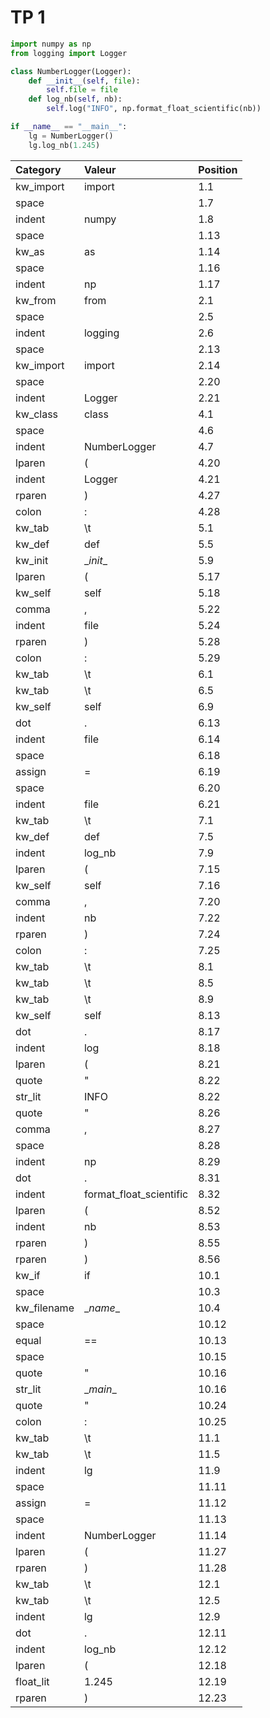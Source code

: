 # TP 1

```python
import numpy as np
from logging import Logger

class NumberLogger(Logger):
    def __init__(self, file):
        self.file = file
    def log_nb(self, nb):
        self.log("INFO", np.format_float_scientific(nb))

if __name__ == "__main__":
    lg = NumberLogger()
    lg.log_nb(1.245)
```

| Category | Valeur | Position |
| :--- | :--- | :--- |
| kw_import| import | 1.1|
| space |  | 1.7|
| indent | numpy | 1.8|
| space |  | 1.13|
| kw_as | as | 1.14|
| space |   | 1.16|
| indent | np | 1.17|
| kw_from | from | 2.1|
| space |  | 2.5|
| indent | logging | 2.6|
| space |  | 2.13|
| kw_import | import | 2.14|
| space |  | 2.20|
| indent | Logger | 2.21|
| kw_class | class | 4.1|
| space |  | 4.6|
| indent | NumberLogger | 4.7|
| lparen | ( | 4.20|
| indent | Logger | 4.21|
| rparen | ) | 4.27|
| colon | : | 4.28|
| kw_tab | \t | 5.1|
| kw_def | def | 5.5|
| kw_init | \__init__ | 5.9|
| lparen | ( | 5.17|
| kw_self | self | 5.18|
| comma | , | 5.22|
| indent | file | 5.24|
| rparen | ) | 5.28|
| colon | : | 5.29|
| kw_tab | \t | 6.1|
| kw_tab | \t | 6.5|
| kw_self | self | 6.9|
| dot | . | 6.13|
| indent | file | 6.14|
| space |  | 6.18|
| assign | = | 6.19|
| space | | 6.20|
| indent | file | 6.21|
| kw_tab | \t | 7.1|
| kw_def | def | 7.5|
| indent | log_nb | 7.9|
| lparen | ( | 7.15|
| kw_self | self | 7.16|
| comma | , | 7.20|
| indent | nb | 7.22|
| rparen | ) | 7.24|
| colon | : | 7.25|
| kw_tab | \t | 8.1|
| kw_tab | \t | 8.5|
| kw_tab | \t | 8.9|
| kw_self | self | 8.13|
| dot | . | 8.17|
| indent | log | 8.18|
| lparen | ( | 8.21|
| quote | " | 8.22|
| str_lit | INFO | 8.22|
| quote | " | 8.26|
| comma | , | 8.27|
| space |  | 8.28|
| indent | np | 8.29|
| dot | . | 8.31|
| indent | format_float_scientific | 8.32|
| lparen | ( | 8.52|
| indent | nb | 8.53|
| rparen | ) | 8.55|
| rparen | ) | 8.56|
| kw_if | if | 10.1|
| space |  | 10.3|
| kw_filename | \__name__ | 10.4|
| space |  | 10.12|
| equal | == | 10.13|
| space |  | 10.15|
| quote | " | 10.16|
| str_lit | \__main__ | 10.16|
| quote | " | 10.24|
| colon | : | 10.25|
| kw_tab | \t | 11.1|
| kw_tab | \t | 11.5|
| indent | lg | 11.9|
| space |  | 11.11|
| assign | = | 11.12|
| space |  | 11.13|
| indent | NumberLogger | 11.14|
| lparen | ( | 11.27|
| rparen | ) | 11.28|
| kw_tab | \t | 12.1|
| kw_tab | \t | 12.5|
| indent | lg | 12.9|
| dot | . | 12.11|
| indent | log_nb | 12.12|
| lparen | ( | 12.18|
| float_lit | 1.245 | 12.19|
| rparen | ) | 12.23|
